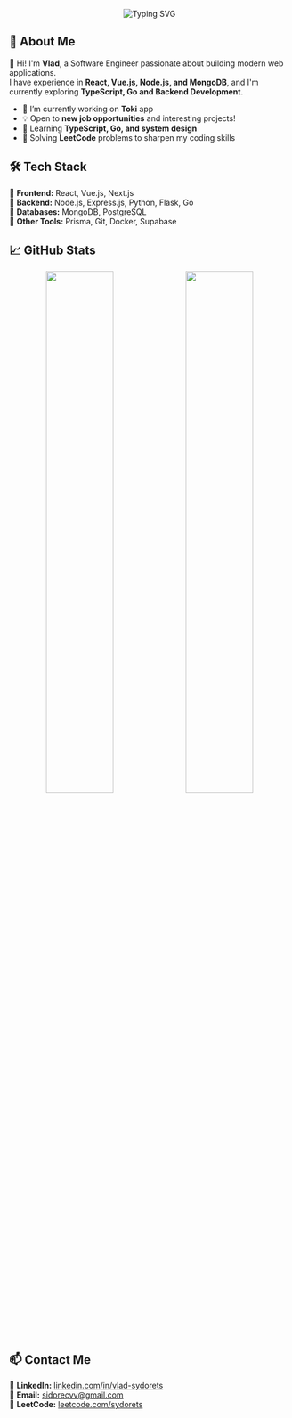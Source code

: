<!-- Banner -->
<p align="center">
  <img src="https://readme-typing-svg.demolab.com/?font=Fira+Code&size=22&pause=1000&color=36BCF7&center=true&vCenter=true&width=435&lines=Hi+there!+I'm+Vlad;Software+Engineer;Frontend+%7C+Backend+%7C+Full-Stack" alt="Typing SVG" />
</p>
  
## 🌟 About Me
👋 Hi! I'm **Vlad**, a Software Engineer passionate about building modern web applications.  
I have experience in **React, Vue.js, Node.js, and MongoDB**, and I'm currently exploring **TypeScript, Go and Backend Development**.

- 🔭 I’m currently working on **Toki** app
- 💡 Open to **new job opportunities** and interesting projects!
- 🌱 Learning **TypeScript, Go, and system design**
- 📖 Solving **LeetCode** problems to sharpen my coding skills

## 🛠️ Tech Stack
🔹 **Frontend:** React, Vue.js, Next.js  
🔹 **Backend:** Node.js, Express.js, Python, Flask, Go  
🔹 **Databases:** MongoDB, PostgreSQL  
🔹 **Other Tools:** Prisma, Git, Docker, Supabase  

## 📈 GitHub Stats
<p align="center">
  <img src="https://github-readme-stats.vercel.app/api?username=VladSydorets&show_icons=true&theme=radical" width="49%" />
  <img src="https://github-readme-streak-stats.herokuapp.com/?user=VladSydorets&theme=radical" width="49%" />
</p>

## 📫 Contact Me
💬 **LinkedIn:** [linkedin.com/in/vlad-sydorets](https://linkedin.com/in/vlad-sydorets)  
📧 **Email:** sidorecvv@gmail.com  
🚀 **LeetCode:** [leetcode.com/sydorets](https://leetcode.com/sydorets)
<!-- 💻 **Portfolio:** [yourwebsite.com](https://yourwebsite.com) *(if you have one)*  in progress -->

